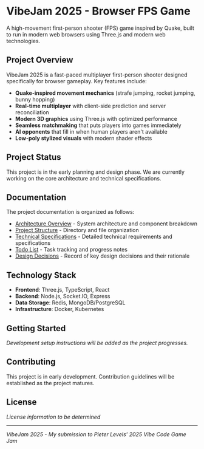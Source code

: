 # VibeJam 2025 - Browser FPS Game

A high-movement first-person shooter (FPS) game inspired by Quake, built to run in modern web browsers using Three.js and modern web technologies.

## Project Overview

VibeJam 2025 is a fast-paced multiplayer first-person shooter designed specifically for browser gameplay. Key features include:

- **Quake-inspired movement mechanics** (strafe jumping, rocket jumping, bunny hopping)
- **Real-time multiplayer** with client-side prediction and server reconciliation
- **Modern 3D graphics** using Three.js with optimized performance
- **Seamless matchmaking** that puts players into games immediately
- **AI opponents** that fill in when human players aren't available
- **Low-poly stylized visuals** with modern shader effects

## Project Status

This project is in the early planning and design phase. We are currently working on the core architecture and technical specifications.

## Documentation

The project documentation is organized as follows:

- [Architecture Overview](docs/architecture.md) - System architecture and component breakdown
- [Project Structure](docs/project_structure.md) - Directory and file organization
- [Technical Specifications](docs/technical_specs.md) - Detailed technical requirements and specifications
- [Todo List](docs/todo.md) - Task tracking and progress notes
- [Design Decisions](docs/design_decisions.md) - Record of key design decisions and their rationale

## Technology Stack

- **Frontend**: Three.js, TypeScript, React
- **Backend**: Node.js, Socket.IO, Express
- **Data Storage**: Redis, MongoDB/PostgreSQL
- **Infrastructure**: Docker, Kubernetes

## Getting Started

*Development setup instructions will be added as the project progresses.*

## Contributing

This project is in early development. Contribution guidelines will be established as the project matures.

## License

*License information to be determined*

---

*VibeJam 2025 - My submission to Pieter Levels' 2025 Vibe Code Game Jam*
